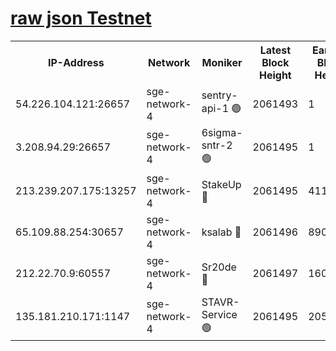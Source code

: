 
[raw json Testnet](https://rpc-check.sget.stavr.tech/sget/rpc-sget-result.json)
=


<table><tr><th>IP-Address</th><th>Network</th><th>Moniker</th><th>Latest Block Height</th><th>Earliest Block Height</th><th>Catching Up</th><th>Tx Index</th><th>Voting Power</th><th>Scan Time</th></tr><tr><td>54.226.104.121:26657</td><td>sge-network-4</td><td>sentry-api-1 🟢</td><td>2061493</td><td>1</td><td>False</td><td>on</td><td>0</td><td>2024-03-18T08:18:30.852245523UTC</td></tr><tr><td>3.208.94.29:26657</td><td>sge-network-4</td><td>6sigma-sntr-2 🟢</td><td>2061495</td><td>1</td><td>False</td><td>on</td><td>0</td><td>2024-03-18T08:18:42.120386722UTC</td></tr><tr><td>213.239.207.175:13257</td><td>sge-network-4</td><td>StakeUp 🔴</td><td>2061495</td><td>411001</td><td>False</td><td>off</td><td>100</td><td>2024-03-18T08:18:39.191922084UTC</td></tr><tr><td>65.109.88.254:30657</td><td>sge-network-4</td><td>ksalab 🔴</td><td>2061496</td><td>890001</td><td>False</td><td>on</td><td>3388</td><td>2024-03-18T08:18:46.483392216UTC</td></tr><tr><td>212.22.70.9:60557</td><td>sge-network-4</td><td>Sr20de 🔴</td><td>2061497</td><td>1608978</td><td>False</td><td>on</td><td>133</td><td>2024-03-18T08:18:48.866007464UTC</td></tr><tr><td>135.181.210.171:1147</td><td>sge-network-4</td><td>STAVR-Service 🟢</td><td>2061495</td><td>2058001</td><td>False</td><td>on</td><td>0</td><td>2024-03-18T08:18:39.490386684UTC</td></tr></table>
